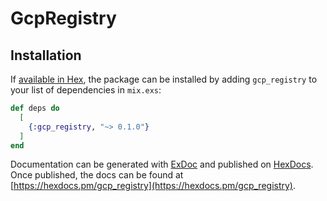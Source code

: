 # GcpRegistry


## Installation

If [available in Hex](https://hex.pm/docs/publish), the package can be installed
by adding `gcp_registry` to your list of dependencies in `mix.exs`:

```elixir
def deps do
  [
    {:gcp_registry, "~> 0.1.0"}
  ]
end
```

Documentation can be generated with [ExDoc](https://github.com/elixir-lang/ex_doc)
and published on [HexDocs](https://hexdocs.pm). Once published, the docs can
be found at [https://hexdocs.pm/gcp_registry](https://hexdocs.pm/gcp_registry).
